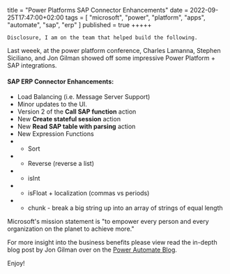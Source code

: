 title = "Power Platforms SAP Connector Enhancements"
date = 2022-09-25T17:47:00+02:00
tags = [
    "microsoft",
    "power",
    "platform",
    "apps",
    "automate",
    "sap",
    "erp"
]
published = true
+++++

    Disclosure, I am on the team that helped build the following.

Last weeek, at the power platform conference, Charles Lamanna, Stephen Siciliano, and Jon Gilman showed off some impressive Power Platform + SAP integrations.

#### SAP ERP Connector Enhancements:
 - Load Balancing (i.e. Message Server Support)
 - Minor updates to the UI.
 - Version 2 of the **Call SAP function** action
 - New **Create stateful session** action
 - New **Read SAP table with parsing** action
 - New Expression Functions
 - - Sort
 - - Reverse (reverse a list)
 - - isInt
 - - isFloat + localization (commas vs periods)
 - - chunk - break a big string up into an array of strings of equal length

Microsoft's mission statement is "to empower every person and every organization on the planet to achieve more."

For more insight into the business benefits please view read the in-depth blog post by Jon Gilman over on the [Power Automate Blog](https://powerautomate.microsoft.com/en-us/blog/announcing-deeper-sap-integration-for-the-power-platform/).

Enjoy!
